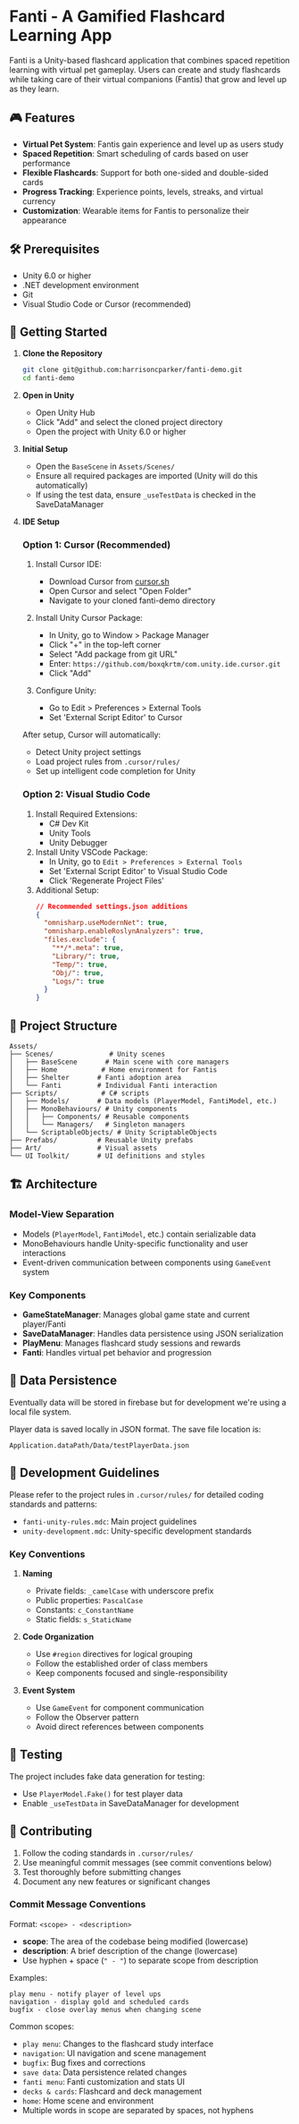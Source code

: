 # Fanti - A Gamified Flashcard Learning App

Fanti is a Unity-based flashcard application that combines spaced repetition learning with virtual pet gameplay. Users can create and study flashcards while taking care of their virtual companions (Fantis) that grow and level up as they learn.

## 🎮 Features

- **Virtual Pet System**: Fantis gain experience and level up as users study
- **Spaced Repetition**: Smart scheduling of cards based on user performance
- **Flexible Flashcards**: Support for both one-sided and double-sided cards
- **Progress Tracking**: Experience points, levels, streaks, and virtual currency
- **Customization**: Wearable items for Fantis to personalize their appearance

## 🛠 Prerequisites

- Unity 6.0 or higher
- .NET development environment
- Git
- Visual Studio Code or Cursor (recommended)

## 🚀 Getting Started

1. **Clone the Repository**
   ```bash
   git clone git@github.com:harrisoncparker/fanti-demo.git
   cd fanti-demo
   ```

2. **Open in Unity**
   - Open Unity Hub
   - Click "Add" and select the cloned project directory
   - Open the project with Unity 6.0 or higher

3. **Initial Setup**
   - Open the `BaseScene` in `Assets/Scenes/`
   - Ensure all required packages are imported (Unity will do this automatically)
   - If using the test data, ensure `_useTestData` is checked in the SaveDataManager

4. **IDE Setup**

   ### Option 1: Cursor (Recommended)
   1. Install Cursor IDE:
      - Download Cursor from [cursor.sh](https://cursor.sh)
      - Open Cursor and select "Open Folder"
      - Navigate to your cloned fanti-demo directory
   
   2. Install Unity Cursor Package:
      - In Unity, go to Window > Package Manager
      - Click "+" in the top-left corner
      - Select "Add package from git URL"
      - Enter: `https://github.com/boxqkrtm/com.unity.ide.cursor.git`
      - Click "Add"
   
   3. Configure Unity:
      - Go to Edit > Preferences > External Tools
      - Set 'External Script Editor' to Cursor
   
   After setup, Cursor will automatically:
   - Detect Unity project settings
   - Load project rules from `.cursor/rules/`
   - Set up intelligent code completion for Unity

   ### Option 2: Visual Studio Code
   1. Install Required Extensions:
      - C# Dev Kit
      - Unity Tools
      - Unity Debugger
   2. Install Unity VSCode Package:
      - In Unity, go to `Edit > Preferences > External Tools`
      - Set 'External Script Editor' to Visual Studio Code
      - Click 'Regenerate Project Files'
   3. Additional Setup:
      ```json
      // Recommended settings.json additions
      {
        "omnisharp.useModernNet": true,
        "omnisharp.enableRoslynAnalyzers": true,
        "files.exclude": {
          "**/*.meta": true,
          "Library/": true,
          "Temp/": true,
          "Obj/": true,
          "Logs/": true
        }
      }
      ```

## 📁 Project Structure

```
Assets/
├── Scenes/              # Unity scenes
│   ├── BaseScene       # Main scene with core managers
│   ├── Home           # Home environment for Fantis
│   ├── Shelter       # Fanti adoption area
│   └── Fanti         # Individual Fanti interaction
├── Scripts/           # C# scripts
│   ├── Models/       # Data models (PlayerModel, FantiModel, etc.)
│   ├── MonoBehaviours/ # Unity components
│   │   ├── Components/ # Reusable components
│   │   └── Managers/   # Singleton managers
│   └── ScriptableObjects/ # Unity ScriptableObjects
├── Prefabs/          # Reusable Unity prefabs
├── Art/              # Visual assets
└── UI Toolkit/       # UI definitions and styles
```

## 🏗 Architecture

### Model-View Separation
- Models (`PlayerModel`, `FantiModel`, etc.) contain serializable data
- MonoBehaviours handle Unity-specific functionality and user interactions
- Event-driven communication between components using `GameEvent` system

### Key Components
- **GameStateManager**: Manages global game state and current player/Fanti
- **SaveDataManager**: Handles data persistence using JSON serialization
- **PlayMenu**: Manages flashcard study sessions and rewards
- **Fanti**: Handles virtual pet behavior and progression

## 💾 Data Persistence

Eventually data will be stored in firebase but for development we're using a local file system.

Player data is saved locally in JSON format. The save file location is:
```
Application.dataPath/Data/testPlayerData.json
```

## 🎯 Development Guidelines

Please refer to the project rules in `.cursor/rules/` for detailed coding standards and patterns:
- `fanti-unity-rules.mdc`: Main project guidelines
- `unity-development.mdc`: Unity-specific development standards

### Key Conventions

1. **Naming**
   - Private fields: `_camelCase` with underscore prefix
   - Public properties: `PascalCase`
   - Constants: `c_ConstantName`
   - Static fields: `s_StaticName`

2. **Code Organization**
   - Use `#region` directives for logical grouping
   - Follow the established order of class members
   - Keep components focused and single-responsibility

3. **Event System**
   - Use `GameEvent` for component communication
   - Follow the Observer pattern
   - Avoid direct references between components

## 🧪 Testing

The project includes fake data generation for testing:
- Use `PlayerModel.Fake()` for test player data
- Enable `_useTestData` in SaveDataManager for development

## 🤝 Contributing

1. Follow the coding standards in `.cursor/rules/`
2. Use meaningful commit messages (see commit conventions below)
3. Test thoroughly before submitting changes
4. Document any new features or significant changes

### Commit Message Conventions

Format: `<scope> - <description>`

- **scope**: The area of the codebase being modified (lowercase)
- **description**: A brief description of the change (lowercase)
- Use hyphen + space (`" - "`) to separate scope from description

Examples:
```
play menu - notify player of level ups
navigation - display gold and scheduled cards
bugfix - close overlay menus when changing scene
```

Common scopes:
- `play menu`: Changes to the flashcard study interface
- `navigation`: UI navigation and scene management
- `bugfix`: Bug fixes and corrections
- `save data`: Data persistence related changes
- `fanti menu`: Fanti customization and stats UI
- `decks & cards`: Flashcard and deck management
- `home`: Home scene and environment
- Multiple words in scope are separated by spaces, not hyphens
